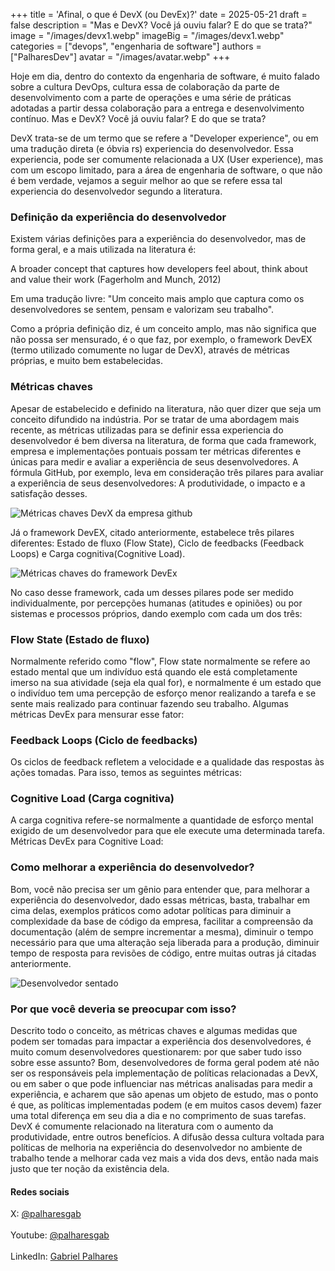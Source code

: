 +++
title = 'Afinal, o que é DevX (ou DevEx)?'
date = 2025-05-21
draft = false
description = "Mas e DevX? Você já ouviu falar? E do que se trata?"
image = "/images/devx1.webp"
imageBig = "/images/devx1.webp"
categories = ["devops", "engenharia de software"]
authors = ["PalharesDev"]
avatar = "/images/avatar.webp"
+++

Hoje em dia, dentro do contexto da engenharia de software, é muito falado sobre a cultura DevOps, cultura essa de colaboração da parte de desenvolvimento com a parte de operações e uma série de práticas adotadas a partir dessa colaboração para a entrega e desenvolvimento contínuo. Mas e DevX? Você já ouviu falar? E do que se trata?

DevX trata-se de um termo que se refere a "Developer experience", ou em uma tradução direta (e óbvia rs) experiencia do desenvolvedor. Essa experiencia, pode ser comumente relacionada a UX (User experience), mas com um escopo limitado, para a área de engenharia de software, o que não é bem verdade, vejamos a seguir melhor ao que se refere essa tal experiencia do desenvolvedor segundo a literatura.

### Definição da experiência do desenvolvedor
Existem várias definições para a experiência do desenvolvedor, mas de forma geral, e a mais utilizada na literatura é:

A broader concept that captures how developers feel about, think about and value their work (Fagerholm and Munch, 2012)

Em uma tradução livre: "Um conceito mais amplo que captura como os desenvolvedores se sentem, pensam e valorizam seu trabalho".

Como a própria definição diz, é um conceito amplo, mas não significa que não possa ser mensurado, é o que faz, por exemplo, o framework DevEX (termo utilizado comumente no lugar de DevX), através de métricas próprias, e muito bem estabelecidas.

### Métricas chaves
Apesar de estabelecido e definido na literatura, não quer dizer que seja um conceito difundido na indústria. Por se tratar de uma abordagem mais recente, as métricas utilizadas para se definir essa experiencia do desenvolvedor é bem diversa na literatura, de forma que cada framework, empresa e implementações pontuais possam ter métricas diferentes e únicas para medir e avaliar a experiência de seus desenvolvedores. A fórmula GitHub, por exemplo, leva em consideração três pilares para avaliar a experiência de seus desenvolvedores: A produtividade, o impacto e a satisfação desses.

![Métricas chaves DevX da empresa github](/images/devx2.webp)

Já o framework DevEX, citado anteriormente, estabelece três pilares diferentes: Estado de fluxo (Flow State), Ciclo de feedbacks (Feedback Loops) e Carga cognitiva(Cognitive Load).

![Métricas chaves do framework DevEx](/images/devx3.webp)

No caso desse framework, cada um desses pilares pode ser medido individualmente, por percepções humanas (atitudes e opiniões) ou por sistemas e processos próprios, dando exemplo com cada um dos três:

### Flow State (Estado de fluxo)

Normalmente referido como "flow", Flow state normalmente se refere ao estado mental que um indivíduo está quando ele está completamente imerso na sua atividade (seja ela qual for), e normalmente é um estado que o indivíduo tem uma percepção de esforço menor realizando a tarefa e se sente mais realizado para continuar fazendo seu trabalho. Algumas métricas DevEx para mensurar esse fator:

### Feedback Loops (Ciclo de feedbacks)

Os ciclos de feedback refletem a velocidade e a qualidade das respostas às ações tomadas. Para isso, temos as seguintes métricas:

### Cognitive Load (Carga cognitiva)

A carga cognitiva refere-se normalmente a quantidade de esforço mental exigido de um desenvolvedor para que ele execute uma determinada tarefa. Métricas DevEx para Cognitive Load:

### Como melhorar a experiência do desenvolvedor?

Bom, você não precisa ser um gênio para entender que, para melhorar a experiência do desenvolvedor, dado essas métricas, basta, trabalhar em cima delas, exemplos práticos como adotar políticas para diminuir a complexidade da base de código da empresa, facilitar  a compreensão da documentação (além de sempre incrementar a mesma), diminuir o tempo necessário para que uma alteração seja liberada para a produção, diminuir tempo de resposta para revisões de código, entre muitas outras já citadas anteriormente.

![Desenvolvedor sentado](/images/devx4.webp)

### Por que você deveria se preocupar com isso?

Descrito todo o conceito, as métricas chaves e algumas medidas que podem ser tomadas para impactar a experiência dos desenvolvedores, é muito comum desenvolvedores questionarem: por que saber tudo isso sobre esse assunto? Bom, desenvolvedores de forma geral podem até não ser os responsáveis pela implementação de políticas relacionadas a DevX, ou em saber o que pode influenciar nas métricas analisadas para medir a experiência, e acharem que são apenas um objeto de estudo, mas o ponto é que, as políticas implementadas podem (e em muitos casos devem) fazer uma total diferença em seu dia a dia e no comprimento de suas tarefas.
DevX é comumente relacionado na literatura com o aumento da produtividade, entre outros benefícios. A difusão dessa cultura voltada para políticas de melhoria na experiência do desenvolvedor no ambiente de trabalho tende a melhorar cada vez mais a vida dos devs, então nada mais justo que ter noção da existência dela.

#### Redes sociais
X: [@palharesgab](https://x.com/palharesdev)<br>  
Youtube: [@palharesgab](https://www.youtube.com/@PalharesDev)<br>  
LinkedIn: [Gabriel Palhares](https://www.linkedin.com/in/gabriel-pizzani-palhares/)<br>  
<!-- Instagram: [@palharesdev](https://www.instagram.com/palharesdev/)<br>     -->